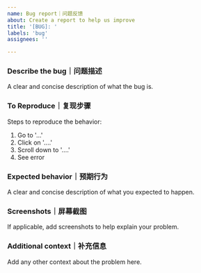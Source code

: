 ```yaml
---
name: Bug report｜问题反馈
about: Create a report to help us improve
title: '[BUG]: '
labels: 'bug'
assignees: ''

---
```


### Describe the bug｜问题描述
A clear and concise description of what the bug is.

### To Reproduce｜复现步骤
Steps to reproduce the behavior:

1. Go to '...'
2. Click on '....'
3. Scroll down to '....'
4. See error

### Expected behavior｜预期行为
A clear and concise description of what you expected to happen.

### Screenshots｜屏幕截图
If applicable, add screenshots to help explain your problem.

### Additional context｜补充信息
Add any other context about the problem here.
